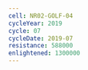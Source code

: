 ```yaml
---
cell: NR02-GOLF-04
cycleYear: 2019
cycle: 07
cycleDate: 2019-07
resistance: 588000
enlightened: 1300000
---
```


